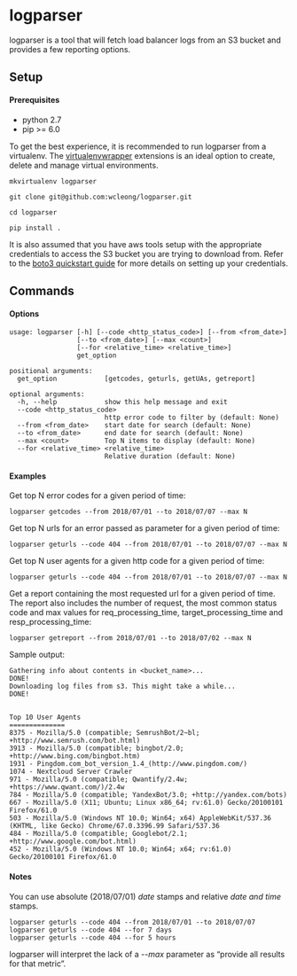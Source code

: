 # logparser

logparser is a tool that will fetch load balancer logs from an S3 bucket and provides a few reporting options.

## Setup

#### Prerequisites
- python 2.7
- pip >= 6.0

To get the best experience, it is recommended to run logparser from a virtualenv. The [virtualenvwrapper](https://bitbucket.org/dhellmann/virtualenvwrapper) extensions is an ideal option to create, delete and manage virtual environments. 

```
mkvirtualenv logparser

git clone git@github.com:wcleong/logparser.git

cd logparser

pip install .
```

It is also assumed that you have aws tools setup with the appropriate credentials to access the S3 bucket you are trying to download from. Refer to the [boto3 quickstart guide](https://boto3.readthedocs.io/en/latest/guide/quickstart.html) for more details on setting up your credentials.

## Commands

#### Options

```
usage: logparser [-h] [--code <http_status_code>] [--from <from_date>]
                 [--to <from_date>] [--max <count>]
                 [--for <relative_time> <relative_time>]
                 get_option

positional arguments:
  get_option            [getcodes, geturls, getUAs, getreport]

optional arguments:
  -h, --help            show this help message and exit
  --code <http_status_code>
                        http error code to filter by (default: None)
  --from <from_date>    start date for search (default: None)
  --to <from_date>      end date for search (default: None)
  --max <count>         Top N items to display (default: None)
  --for <relative_time> <relative_time>
                        Relative duration (default: None)
```

#### Examples
Get top N error codes for a given period of time:
```
logparser getcodes --from 2018/07/01 --to 2018/07/07 --max N
```
Get top N urls for an error passed as parameter for a given period of time:
```
logparser geturls --code 404 --from 2018/07/01 --to 2018/07/07 --max N
```
Get top N user agents for a given http code for a given period of time:
```
logparser geturls --code 404 --from 2018/07/01 --to 2018/07/07 --max N
```
Get a report containing the most requested url for a given period of time. The report also includes the number of request, the most common status code and max values for req_processing_time, target_processing_time and resp_processing_time:
```
logparser getreport --from 2018/07/01 --to 2018/07/02 --max N
```
Sample output:
```
Gathering info about contents in <bucket_name>...
DONE!
Downloading log files from s3. This might take a while...
DONE!


Top 10 User Agents
==============
8375 - Mozilla/5.0 (compatible; SemrushBot/2~bl; +http://www.semrush.com/bot.html)
3913 - Mozilla/5.0 (compatible; bingbot/2.0; +http://www.bing.com/bingbot.htm)
1931 - Pingdom.com_bot_version_1.4_(http://www.pingdom.com/)
1074 - Nextcloud Server Crawler
971 - Mozilla/5.0 (compatible; Qwantify/2.4w; +https://www.qwant.com/)/2.4w
784 - Mozilla/5.0 (compatible; YandexBot/3.0; +http://yandex.com/bots)
667 - Mozilla/5.0 (X11; Ubuntu; Linux x86_64; rv:61.0) Gecko/20100101 Firefox/61.0
503 - Mozilla/5.0 (Windows NT 10.0; Win64; x64) AppleWebKit/537.36 (KHTML, like Gecko) Chrome/67.0.3396.99 Safari/537.36
484 - Mozilla/5.0 (compatible; Googlebot/2.1; +http://www.google.com/bot.html)
452 - Mozilla/5.0 (Windows NT 10.0; Win64; x64; rv:61.0) Gecko/20100101 Firefox/61.0
```
#### Notes

You can use absolute (2018/07/01) ​*date* stamps and relative *date and time* stamps.
```
logparser geturls --code 404 --from 2018/07/01 --to 2018/07/07
logparser geturls --code 404 --for 7 days
logparser geturls --code 404 --for 5 hours
```

logparser will interpret the lack of a *--max* parameter as “provide all results for that metric”.
